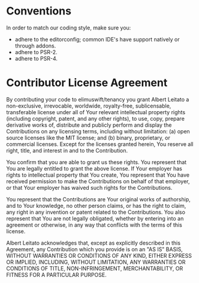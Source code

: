 # Conventions

In order to match our coding style, make sure you:
 - adhere to the editorconfig; common IDE's have support natively or through addons.
 - adhere to PSR-2.
 - adhere to PSR-4.

# Contributor License Agreement

By contributing your code to elimuswift/tenancy you grant Albert Leitato a non-exclusive, irrevocable, worldwide, 
royalty-free, sublicensable, transferable license under all of Your relevant intellectual property rights 
(including copyright, patent, and any other rights), to use, copy, prepare derivative works of, distribute 
and publicly perform and display the Contributions on any licensing terms, including without limitation: 
(a) open source licenses like the MIT license; and (b) binary, proprietary, or commercial licenses. 
Except for the licenses granted herein, You reserve all right, title, and interest in and to the Contribution.

You confirm that you are able to grant us these rights. You represent that You are legally entitled to grant 
the above license. If Your employer has rights to intellectual property that You create, You represent that 
You have received permission to make the Contributions on behalf of that employer, or that Your employer 
has waived such rights for the Contributions.

You represent that the Contributions are Your original works of authorship, and to Your knowledge, no other 
person claims, or has the right to claim, any right in any invention or patent related to the Contributions. 
You also represent that You are not legally obligated, whether by entering into an agreement or otherwise, 
in any way that conflicts with the terms of this license.

Albert Leitato acknowledges that, except as explicitly described in this Agreement, any Contribution which 
you provide is on an "AS IS" BASIS, WITHOUT WARRANTIES OR CONDITIONS OF ANY KIND, EITHER EXPRESS OR IMPLIED, 
INCLUDING, WITHOUT LIMITATION, ANY WARRANTIES OR CONDITIONS OF TITLE, NON-INFRINGEMENT, MERCHANTABILITY, OR 
FITNESS FOR A PARTICULAR PURPOSE.

